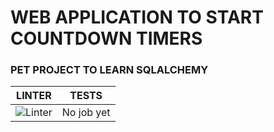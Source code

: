 # WEB APPLICATION TO START COUNTDOWN TIMERS

### PET PROJECT TO LEARN SQLALCHEMY

| LINTER | TESTS |
| ------ | ----- |
| ![Linter](https://github.com/qerdcv/timers/workflows/Linter/badge.svg?branch=master) | No job yet
